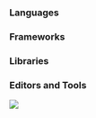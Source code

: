 <h3 align="left">Languages</h3>
<h3 align="left">Frameworks</h3>
<h3 align="left">Libraries</h3>
<h3 align="left">Editors and Tools</h3>
<p>
            <i class="devicon-visualstudio-plain colored"></i>
            <i class="devicon-vscode-plain colored"></i>    
            <img src="https://cdn.jsdelivr.net/gh/devicons/devicon/icons/androidstudio/androidstudio-original.svg" />
          
</p>
